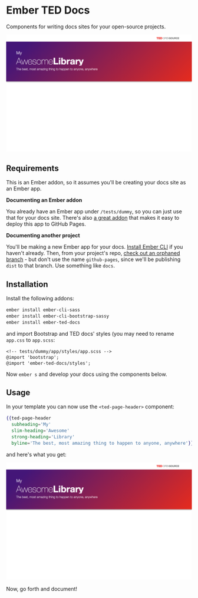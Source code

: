 # Ember TED Docs

Components for writing docs sites for your open-source projects.

![Demo](public/images/demo.png)

## Requirements

This is an Ember addon, so it assumes you'll be creating your docs site as an Ember app.

**Documenting an Ember addon**

You already have an Ember app under `/tests/dummy`, so you can just use that for your docs site. There's also [a great addon](https://github.com/poetic/ember-cli-github-pages) that makes it easy to deploy this app to GitHub Pages.

**Documenting another project**

You'll be making a new Ember app for your docs. [Install Ember CLI](http://www.ember-cli.com) if you haven't already. Then, from your project's repo, [check out an orphaned branch](http://www.samselikoff.com/blog/starting-a-github-pages-site-from-an-existing-project/) - but don't use the name `github-pages`, since we'll be publishing `dist` to that branch. Use something like `docs`.

## Installation

Install the following addons:

```sh
ember install ember-cli-sass
ember install ember-cli-bootstrap-sassy
ember install ember-ted-docs
```

and import Bootstrap and TED docs' styles (you may need to rename `app.css` to `app.scss`: 

```
<!-- tests/dummy/app/styles/app.scss -->
@import 'bootstrap';
@import 'ember-ted-docs/styles';
```

Now `ember s` and develop your docs using the components below.

## Usage

In your template you can now use the `<ted-page-header>` component:

```hbs
{{ted-page-header
  subheading='My'
  slim-heading='Awesome'
  strong-heading='Library'
  byline='The best, most amazing thing to happen to anyone, anywhere'}}
```

and here's what you get:

![Demo](public/images/demo.png)

Now, go forth and document!
